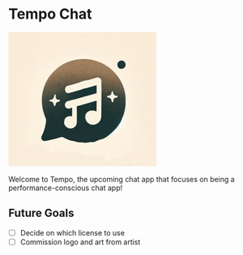 # Tempo Chat

![tempo chat logo](https://raw.githubusercontent.com/tempo-chat/assets/main/logo.png)

Welcome to Tempo, the upcoming chat app that focuses on being a performance-conscious chat app!

## Future Goals

- [ ] Decide on which license to use
- [ ] Commission logo and art from artist
